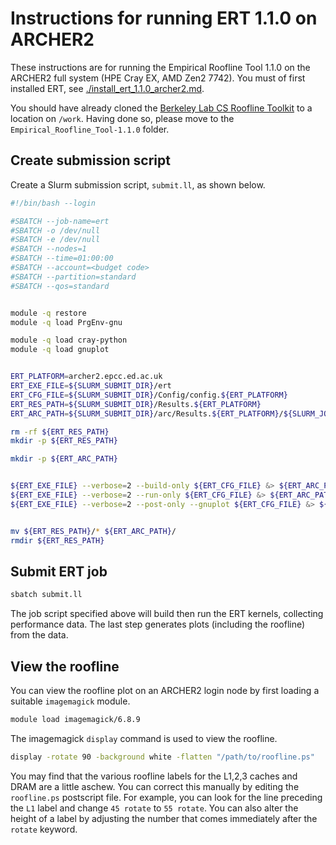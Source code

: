 Instructions for running ERT 1.1.0 on ARCHER2
=============================================

These instructions are for running the Empirical Roofline Tool 1.1.0 on the ARCHER2 full system (HPE Cray EX, AMD Zen2 7742).
You must of first installed ERT, see [./install_ert_1.1.0_archer2.md](./install_ert_1.1.0_archer2.md).

You should have already cloned the [Berkeley Lab CS Roofline Toolkit](https://bitbucket.org/berkeleylab/cs-roofline-toolkit/src/master/) to a location on `/work`.
Having done so, please move to the `Empirical_Roofline_Tool-1.1.0` folder.


Create submission script
------------------------

Create a Slurm submission script, `submit.ll`, as shown below.

```bash
#!/bin/bash --login

#SBATCH --job-name=ert
#SBATCH -o /dev/null
#SBATCH -e /dev/null
#SBATCH --nodes=1
#SBATCH --time=01:00:00
#SBATCH --account=<budget code>
#SBATCH --partition=standard
#SBATCH --qos=standard


module -q restore
module -q load PrgEnv-gnu

module -q load cray-python
module -q load gnuplot


ERT_PLATFORM=archer2.epcc.ed.ac.uk
ERT_EXE_FILE=${SLURM_SUBMIT_DIR}/ert
ERT_CFG_FILE=${SLURM_SUBMIT_DIR}/Config/config.${ERT_PLATFORM}
ERT_RES_PATH=${SLURM_SUBMIT_DIR}/Results.${ERT_PLATFORM}
ERT_ARC_PATH=${SLURM_SUBMIT_DIR}/arc/Results.${ERT_PLATFORM}/${SLURM_JOB_ID}

rm -rf ${ERT_RES_PATH}
mkdir -p ${ERT_RES_PATH}

mkdir -p ${ERT_ARC_PATH}


${ERT_EXE_FILE} --verbose=2 --build-only ${ERT_CFG_FILE} &> ${ERT_ARC_PATH}/1-build.out
${ERT_EXE_FILE} --verbose=2 --run-only ${ERT_CFG_FILE} &> ${ERT_ARC_PATH}/2-run.out
${ERT_EXE_FILE} --verbose=2 --post-only --gnuplot ${ERT_CFG_FILE} &> ${ERT_ARC_PATH}/3-plot.out


mv ${ERT_RES_PATH}/* ${ERT_ARC_PATH}/
rmdir ${ERT_RES_PATH}
```


Submit ERT job
--------------

```bash
sbatch submit.ll
```

The job script specified above will build then run the ERT kernels, collecting performance data.
The last step generates plots (including the roofline) from the data.


View the roofline
-----------------

You can view the roofline plot on an ARCHER2 login node by first loading a suitable `imagemagick` module.

```bash
module load imagemagick/6.8.9
```

The imagemagick `display` command is used to view the roofline.

```bash
display -rotate 90 -background white -flatten "/path/to/roofline.ps"
```

You may find that the various roofline labels for the L1,2,3 caches and DRAM are a little aschew.
You can correct this manually by editing the `roofline.ps` postscript file. For example, you can
look for the line preceding the `L1` label and change `45 rotate` to `55 rotate`. You can also
alter the height of a label by adjusting the number that comes immediately after the `rotate`
keyword.
